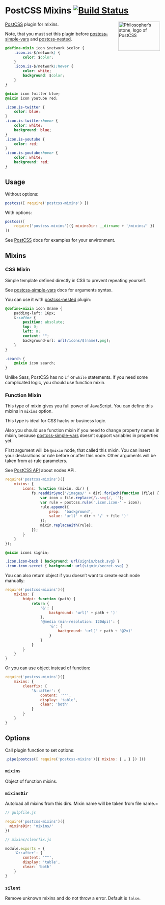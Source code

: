# PostCSS Mixins [![Build Status][ci-img]][ci]

<img align="right" width="135" height="95"
     title="Philosopher’s stone, logo of PostCSS"
     src="http://postcss.github.io/postcss/logo-leftp.png">

[PostCSS] plugin for mixins.

Note, that you must set this plugin before [postcss-simple-vars]
and [postcss-nested].

```css
@define-mixin icon $network $color {
    .icon.is-$(network) {
        color: $color;
    }
    .icon.is-$(network):hover {
        color: white;
        background: $color;
    }
}

@mixin icon twitter blue;
@mixin icon youtube red;
```

```css
.icon.is-twitter {
    color: blue;
}
.icon.is-twitter:hover {
    color: white;
    background: blue;
}
.icon.is-youtube {
    color: red;
}
.icon.is-youtube:hover {
    color: white;
    background: red;
}
```

[postcss-simple-vars]: https://github.com/postcss/postcss-simple-vars
[postcss-nested]:      https://github.com/postcss/postcss-nested
[PostCSS]:             https://github.com/postcss/postcss
[ci-img]:              https://travis-ci.org/postcss/postcss-mixins.svg
[ci]:                  https://travis-ci.org/postcss/postcss-mixins

## Usage

Without options:

```js
postcss([ require('postcss-mixins') ])
```

With options:

```js
postcss([
    require('postcss-mixins')({ mixinsDir: __dirname + '/mixins/' })
])
```

See [PostCSS] docs for examples for your environment.

## Mixins

### CSS Mixin

Simple template defined directly in CSS to prevent repeating yourself.

See [postcss-simple-vars] docs for arguments syntax.

You can use it with [postcss-nested] plugin:

```css
@define-mixin icon $name {
    padding-left: 16px;
    &::after {
        position: absolute;
        top: 0;
        left: 0;
        content: "";
        background-url: url(/icons/$(name).png);
    }
}

.search {
    @mixin icon search;
}
```

Unlike Sass, PostCSS has no `if` or `while` statements. If you need some
complicated logic, you should use function mixin.

[postcss-nested]:      https://github.com/postcss/postcss-nested
[postcss-simple-vars]: https://github.com/postcss/postcss-simple-vars

### Function Mixin

This type of mixin gives you full power of JavaScript.
You can define this mixins in `mixins` option.

This type is ideal for CSS hacks or business logic.

Also you should use function mixin if you need to change property names
in mixin, because [postcss-simple-vars] doesn’t support variables
in properties yet.

First argument will be `@mixin` node, that called this mixin.
You can insert your declarations or rule before or after this node.
Other arguments will be taken from at-rule parameters.

See [PostCSS API] about nodes API.

```js
require('postcss-mixins')({
    mixins: {
        icons: function (mixin, dir) {
            fs.readdirSync('/images/' + dir).forEach(function (file) {
                var icon = file.replace(/\.svg$/, '');
                var rule = postcss.rule('.icon.icon-' + icon);
                rule.append({
                    prop:  'background',
                    value: 'url(' + dir + '/' + file ')'
                });
                mixin.replaceWith(rule);
            });
        }
    }
});
```

```css
@mixin icons signin;
```

```css
.icon.icon-back { background: url(signin/back.svg) }
.icon.icon-secret { background: url(signin/secret.svg) }
```

You can also return object if you doesn’t want to create each node manually:

```js
require('postcss-mixins')({
    mixins: {
        hidpi: function (path) {
            return {
                '&': {
                    background: 'url(' + path + ')'
                },
                '@media (min-resolution: 120dpi)': {
                    '&': {
                        background: 'url(' + path + '@2x)'
                    }
                }
            }
        }
    }
}
```

Or you can use object instead of function:

```js
require('postcss-mixins')({
    mixins: {
        clearfix: {
            '&::after': {
                content: '""',
                display: 'table',
                clear: 'both'
            }
        }
    }
}
```

[PostCSS API]: https://github.com/postcss/postcss/blob/master/API.md

## Options

Call plugin function to set options:

```js
.pipe(postcss([ require('postcss-mixins')({ mixins: { … } }) ]))
```

### `mixins`

Object of function mixins.

### `mixinsDir`

Autoload all mixins from this dirs. Mixin name will be taken from file name.=

```js
// gulpfile.js

require('postcss-mixins')({
  mixinsDir: 'mixins/'
})

// mixins/clearfix.js

module.exports = {
    '&::after': {
        content: '""',
        display: 'table',
        clear: 'both'
    }
}
```

### `silent`

Remove unknown mixins and do not throw a error. Default is `false`.
